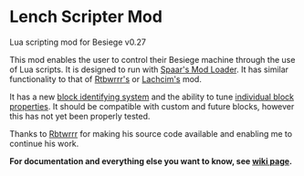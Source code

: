 # Lench Scripter Mod
Lua scripting mod for Besiege v0.27

This mod enables the user to control their Besiege machine through the use of Lua scripts. It is designed to run with [Spaar's Mod Loader](http://forum.spiderlinggames.co.uk/forum/main-forum/besiege-early-access/modding/8432-spaar-s-mod-loader-1-3-3-besiege-v0-27). It has similar functionality to that of [Rtbwrrr's](http://forum.spiderlinggames.co.uk/forum/main-forum/besiege-early-access/modding/37479-rbtwrrr-scripter-lachcim-s-scripting-mod-revived-spaar-s-mod-loader-besiege-0-23) or [Lachcim's](http://forum.spiderlinggames.co.uk/forum/main-forum/besiege-early-access/modding/24172-spaar-s-modloader-lachcim-s-scripting-mod-beta-for-besiege-0-10) mod.

It has a new [block identifying system](https://github.com/lench4991/BesiegeScripterMod/wiki/Block-identifiers) and the ability to tune [individual block properties](https://github.com/lench4991/BesiegeScripterMod/wiki/Property-identifiers). It should be compatible with custom and future blocks, however this has not yet been properly tested.

Thanks to [Rbtwrrr](http://forum.spiderlinggames.co.uk/forum/main-forum/besiege-early-access/modding/37479-rbtwrrr-scripter-lachcim-s-scripting-mod-revived-spaar-s-mod-loader-besiege-0-23) for making his source code available and enabling me to continue his work.

**For documentation and everything else you want to know, see [wiki page](https://github.com/lench4991/BesiegeScripterMod/wiki).**
